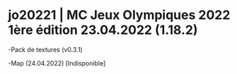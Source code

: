# jo20221 | MC Jeux Olympiques 2022 1ère édition 23.04.2022 (1.18.2)
-Pack de textures (v0.3.1)

-Map (24.04.2022) [Indisponible]
